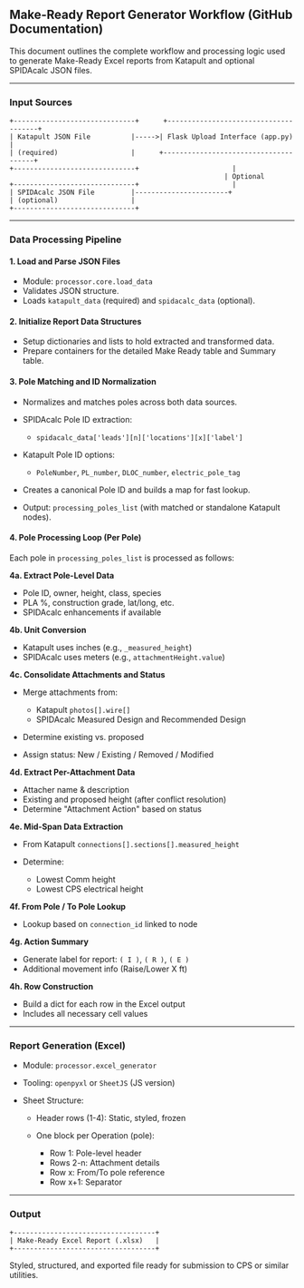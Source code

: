 ## Make-Ready Report Generator Workflow (GitHub Documentation)

This document outlines the complete workflow and processing logic used to generate Make-Ready Excel reports from Katapult and optional SPIDAcalc JSON files.

---

### Input Sources

```
+------------------------------+      +--------------------------------------+
| Katapult JSON File          |----->| Flask Upload Interface (app.py)      |
| (required)                  |      +--------------------------------------+
+------------------------------+                       |
                                                     | Optional
+------------------------------+                       |
| SPIDAcalc JSON File         |-----------------------+
| (optional)                  |
+------------------------------+
```

---

### Data Processing Pipeline

#### 1. Load and Parse JSON Files

* Module: `processor.core.load_data`
* Validates JSON structure.
* Loads `katapult_data` (required) and `spidacalc_data` (optional).

#### 2. Initialize Report Data Structures

* Setup dictionaries and lists to hold extracted and transformed data.
* Prepare containers for the detailed Make Ready table and Summary table.

#### 3. Pole Matching and ID Normalization

* Normalizes and matches poles across both data sources.
* SPIDAcalc Pole ID extraction:

  * `spidacalc_data['leads'][n]['locations'][x]['label']`
* Katapult Pole ID options:

  * `PoleNumber`, `PL_number`, `DLOC_number`, `electric_pole_tag`
* Creates a canonical Pole ID and builds a map for fast lookup.
* Output: `processing_poles_list` (with matched or standalone Katapult nodes).

#### 4. Pole Processing Loop (Per Pole)

Each pole in `processing_poles_list` is processed as follows:

**4a. Extract Pole-Level Data**

* Pole ID, owner, height, class, species
* PLA %, construction grade, lat/long, etc.
* SPIDAcalc enhancements if available

**4b. Unit Conversion**

* Katapult uses inches (e.g., `_measured_height`)
* SPIDAcalc uses meters (e.g., `attachmentHeight.value`)

**4c. Consolidate Attachments and Status**

* Merge attachments from:

  * Katapult `photos[].wire[]`
  * SPIDAcalc Measured Design and Recommended Design
* Determine existing vs. proposed
* Assign status: New / Existing / Removed / Modified

**4d. Extract Per-Attachment Data**

* Attacher name & description
* Existing and proposed height (after conflict resolution)
* Determine "Attachment Action" based on status

**4e. Mid-Span Data Extraction**

* From Katapult `connections[].sections[].measured_height`
* Determine:

  * Lowest Comm height
  * Lowest CPS electrical height

**4f. From Pole / To Pole Lookup**

* Lookup based on `connection_id` linked to node

**4g. Action Summary**

* Generate label for report: `( I )`, `( R )`, `( E )`
* Additional movement info (Raise/Lower X ft)

**4h. Row Construction**

* Build a dict for each row in the Excel output
* Includes all necessary cell values

---

### Report Generation (Excel)

* Module: `processor.excel_generator`
* Tooling: `openpyxl` or `SheetJS` (JS version)
* Sheet Structure:

  * Header rows (1-4): Static, styled, frozen
  * One block per Operation (pole):

    * Row 1: Pole-level header
    * Rows 2-n: Attachment details
    * Row x: From/To pole reference
    * Row x+1: Separator

---

### Output

```
+-----------------------------------+
| Make-Ready Excel Report (.xlsx)   |
+-----------------------------------+
```

Styled, structured, and exported file ready for submission to CPS or similar utilities.
